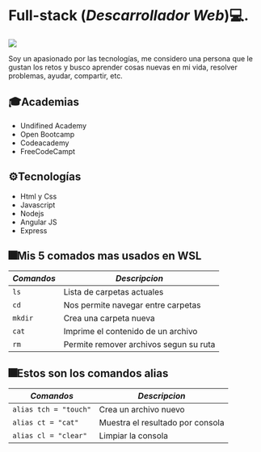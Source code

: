 # Full-stack (*Descarrollador Web*)💻.

<a href="https://github.com/ivanpachecos"><img src="https://img.shields.io/static/v1?label=&message=github profile&color=fbfbfb&logo=github&logoColor=black&style=social"></a>


Soy un apasionado por las tecnologías, me considero una persona que le gustan los retos y busco aprender cosas nuevas en mi vida, resolver problemas, ayudar, compartir, etc.

## 🎓Academias
- Undifined Academy
- Open Bootcamp
- Codeacademy
- FreeCodeCampt

## ⚙️Tecnologías
- Html y Css
- Javascript
- Nodejs
- Angular JS
- Express

## 🎆Mis 5 comados mas usados en WSL

| *Comandos*     | *Descripcion*                          |
| -------------- | -------------------------------------- |
| ```ls```       | Lista de carpetas actuales             |
| ```cd```       | Nos permite navegar entre carpetas     |
| ```mkdir```    | Crea una carpeta nueva                 |
| ```cat```      | Imprime el contenido de un archivo     |
| ```rm```       | Permite remover archivos segun su ruta |

## 🎆Estos son los comandos alias
|*Comandos*                 | *Descripcion*                     |
|---------------------------|-----------------------------------|
| ```alias tch = "touch"``` | Crea un archivo nuevo             |
| ```alias ct = "cat"```    | Muestra el resultado por consola  |
| ```alias cl = "clear"```  | Limpiar la consola                |
